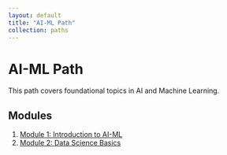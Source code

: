 ```yaml
---
layout: default
title: "AI-ML Path"
collection: paths
---
```


# AI-ML Path

This path covers foundational topics in AI and Machine Learning.

## Modules

1. [Module 1: Introduction to AI-ML](/paths/ai-ml/module-01)
2. [Module 2: Data Science Basics](/paths/ai-ml/module-02)
